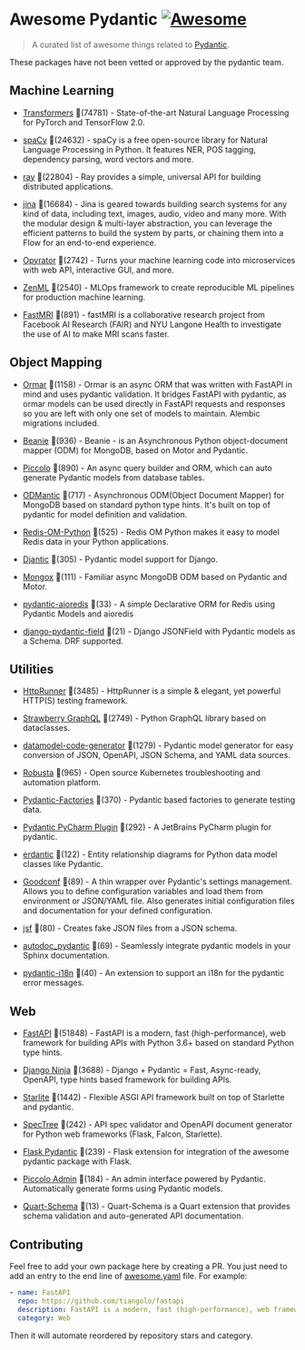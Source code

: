 # Awesome Pydantic [![Awesome](https://awesome.re/badge-flat.svg)](https://github.com/sindresorhus/awesome)

> A curated list of awesome things related to [Pydantic](https://pydantic-docs.helpmanual.io/).

These packages have not been vetted or approved by the pydantic team.


## Machine Learning
  
- [Transformers](https://github.com/huggingface/transformers) 🌟(74781) - State-of-the-art Natural Language Processing for PyTorch and TensorFlow 2.0.
  
- [spaCy](https://github.com/explosion/spaCy) 🌟(24632) - spaCy is a free open-source library for Natural Language Processing in Python. It features NER, POS tagging, dependency parsing, word vectors and more.
  
- [ray](https://github.com/ray-project/ray) 🌟(22804) - Ray provides a simple, universal API for building distributed applications.
  
- [jina](https://github.com/jina-ai/jina) 🌟(16684) - Jina is geared towards building search systems for any kind of data, including text, images, audio, video and many more. With the modular design & multi-layer abstraction, you can leverage the efficient patterns to build the system by parts, or chaining them into a Flow for an end-to-end experience.
  
- [Opyrator](https://github.com/ml-tooling/opyrator) 🌟(2742) - Turns your machine learning code into microservices with web API, interactive GUI, and more.
  
- [ZenML](https://github.com/zenml-io/zenml) 🌟(2540) - MLOps framework to create reproducible ML pipelines for production machine learning.
  
- [FastMRI](https://github.com/facebookresearch/fastMRI) 🌟(891) - fastMRI is a collaborative research project from Facebook AI Research (FAIR) and NYU Langone Health to investigate the use of AI to make MRI scans faster.
  

## Object Mapping
  
- [Ormar](https://github.com/collerek/ormar) 🌟(1158) - Ormar is an async ORM that was written with FastAPI in mind and uses pydantic validation. It bridges FastAPI with pydantic, as ormar models can be used directly in FastAPI requests and responses so you are left with only one set of models to maintain. Alembic migrations included.
  
- [Beanie](https://github.com/roman-right/beanie) 🌟(936) - Beanie - is an Asynchronous Python object-document mapper (ODM) for MongoDB, based on Motor and Pydantic.
  
- [Piccolo](https://github.com/piccolo-orm/piccolo) 🌟(890) - An async query builder and ORM, which can auto generate Pydantic models from database tables.
  
- [ODMantic](https://github.com/art049/odmantic) 🌟(717) - Asynchronous ODM(Object Document Mapper) for MongoDB based on standard python type hints. It's built on top of pydantic for model definition and validation.
  
- [Redis-OM-Python](https://github.com/redis/redis-om-python) 🌟(525) - Redis OM Python makes it easy to model Redis data in your Python applications.
  
- [Djantic](https://github.com/jordaneremieff/djantic) 🌟(305) - Pydantic model support for Django.
  
- [Mongox](https://github.com/aminalaee/mongox) 🌟(111) - Familiar async MongoDB ODM based on Pydantic and Motor.
  
- [pydantic-aioredis](https://github.com/andrewthetechie/pydantic-aioredis) 🌟(33) - A simple Declarative ORM for Redis using Pydantic Models and aioredis
  
- [django-pydantic-field](https://github.com/surenkov/django-pydantic-field) 🌟(21) - Django JSONField with Pydantic models as a Schema. DRF supported.
  

## Utilities
  
- [HttpRunner](https://github.com/httprunner/httprunner) 🌟(3485) - HttpRunner is a simple & elegant, yet powerful HTTP(S) testing framework.
  
- [Strawberry GraphQL](https://github.com/strawberry-graphql/strawberry) 🌟(2749) - Python GraphQL library based on dataclasses.
  
- [datamodel-code-generator](https://github.com/koxudaxi/datamodel-code-generator) 🌟(1279) - Pydantic model generator for easy conversion of JSON, OpenAPI, JSON Schema, and YAML data sources.
  
- [Robusta](https://github.com/robusta-dev/robusta) 🌟(965) - Open source Kubernetes troubleshooting and automation platform.
  
- [Pydantic-Factories](https://github.com/Goldziher/pydantic-factories) 🌟(370) - Pydantic based factories to generate testing data.
  
- [Pydantic PyCharm Plugin](https://github.com/koxudaxi/pydantic-pycharm-plugin) 🌟(292) - A JetBrains PyCharm plugin for pydantic.
  
- [erdantic](https://github.com/drivendataorg/erdantic) 🌟(122) - Entity relationship diagrams for Python data model classes like Pydantic.
  
- [Goodconf](https://github.com/lincolnloop/goodconf) 🌟(89) - A thin wrapper over Pydantic's settings management. Allows you to define configuration variables and load them from environment or JSON/YAML file. Also generates initial configuration files and documentation for your defined configuration.
  
- [jsf](https://github.com/ghandic/jsf) 🌟(80) - Creates fake JSON files from a JSON schema.
  
- [autodoc_pydantic](https://github.com/mansenfranzen/autodoc_pydantic) 🌟(69) - Seamlessly integrate pydantic models in your Sphinx documentation.
  
- [pydantic-i18n](https://github.com/boardpack/pydantic-i18n) 🌟(40) - An extension to support an i18n for the pydantic error messages.
  

## Web
  
- [FastAPI](https://github.com/tiangolo/fastapi) 🌟(51848) - FastAPI is a modern, fast (high-performance), web framework for building APIs with Python 3.6+ based on standard Python type hints.
  
- [Django Ninja](https://github.com/vitalik/django-ninja) 🌟(3688) - Django + Pydantic = Fast, Async-ready, OpenAPI, type hints based framework for building APIs.
  
- [Starlite](https://github.com/Goldziher/starlite) 🌟(1442) - Flexible ASGI API framework built on top of Starlette and pydantic.
  
- [SpecTree](https://github.com/0b01001001/spectree) 🌟(242) - API spec validator and OpenAPI document generator for Python web frameworks (Flask, Falcon, Starlette).
  
- [Flask Pydantic](https://github.com/bauerji/flask_pydantic) 🌟(239) - Flask extension for integration of the awesome pydantic package with Flask.
  
- [Piccolo Admin](https://github.com/piccolo-orm/piccolo_admin) 🌟(184) - An admin interface powered by Pydantic. Automatically generate forms using Pydantic models.
  
- [Quart-Schema](https://gitlab.com/pgjones/quart-schema) 🌟(13) - Quart-Schema is a Quart extension that provides schema validation and auto-generated API documentation.
  


## Contributing

Feel free to add your own package here by creating a PR. You just need to add an entry to the end line of [awesome.yaml](./awesome.yaml) file.
For example:

```yaml
- name: FastAPI
  repo: https://github.com/tiangolo/fastapi
  description: FastAPI is a modern, fast (high-performance), web framework for building APIs with Python 3.6+ based on standard Python type hints.
  category: Web
```

Then it will automate reordered by repository stars and category.